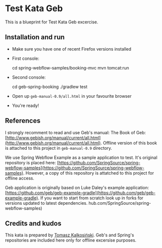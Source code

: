 Test Kata Geb
=============

This is a blueprint for Test Kata Geb excercise.

Installation and run
--------------------

* Make sure you have one of recent Firefox versions installed

* First console:

    cd spring-webflow-samples/booking-mvc
    mvn tomcat:run

* Second console:

    cd geb-spring-booking
    ./gradlew test

* Open up `geb-manual-0.9/all.html` in your favourite browser

* You're ready!

References
---------

I strongly recomment to read and use Geb's manual: The Book of Geb: [http://www.gebish.org/manual/current/all.html](http://www.gebish.org/manual/current/all.html).
Offline version of this book is attached to this project in `geb-manual-0.9` directory.

We use Spring Webflow Example as a sample application to test. It's original repository is placed here: [https://github.com/SpringSource/spring-webflow-samples](https://github.com/SpringSource/spring-webflow-samples).
However, a copy of this repository is attatched to this project for offline access.

Geb application is originally based on Luke Daley's example application: [https://github.com/geb/geb-example-gradle](https://github.com/geb/geb-example-gradle).
If you want to start from scratch look up in forks for versions updated to latest dependencies.
hub.com/SpringSource/spring-webflow-samples)

Credits and kudos
-----------------

This kata is prepared by [Tomasz Kalkosiński](https://github.com/SpOOnman). Geb's and Spring's repositories are included here only for offline excersise purposes.

